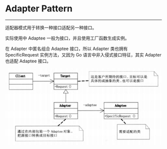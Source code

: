 # Adapter Pattern

---

适配器模式用于转换一种接口适配另一种接口。

实际使用中 Adaptee 一般为接口，并且使用工厂函数生成实例。

在 Adapter 中匿名组合 Adaptee 接口，所以 Adapter 类也拥有 SpecificRequest 实例方法，又因为 Go 语言中非入侵式接口特征，其实 Adapter 也适配 Adaptee 接口。

![Alt text](image.png)